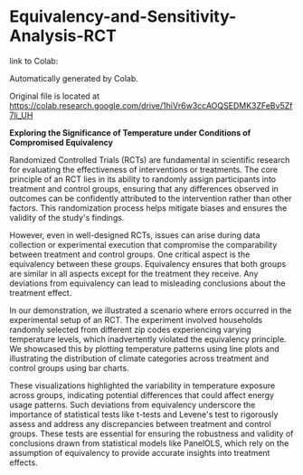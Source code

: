 # Equivalency-and-Sensitivity-Analysis-RCT

link to Colab: 

Automatically generated by Colab.

Original file is located at
    https://colab.research.google.com/drive/1hiVr6w3ccAOQSEDMK3ZFeBv5Zf7li_UH

**Exploring the Significance of Temperature under Conditions of Compromised Equivalency**

Randomized Controlled Trials (RCTs) are fundamental in scientific research for evaluating the effectiveness of interventions or treatments. The core principle of an RCT lies in its ability to randomly assign participants into treatment and control groups, ensuring that any differences observed in outcomes can be confidently attributed to the intervention rather than other factors. This randomization process helps mitigate biases and ensures the validity of the study's findings.

However, even in well-designed RCTs, issues can arise during data collection or experimental execution that compromise the comparability between treatment and control groups. One critical aspect is the equivalency between these groups. Equivalency ensures that both groups are similar in all aspects except for the treatment they receive. Any deviations from equivalency can lead to misleading conclusions about the treatment effect.

In our demonstration, we illustrated a scenario where errors occurred in the experimental setup of an RCT. The experiment involved households randomly selected from different zip codes experiencing varying temperature levels, which inadvertently violated the equivalency principle. We showcased this by plotting temperature patterns using line plots and illustrating the distribution of climate categories across treatment and control groups using bar charts.

These visualizations highlighted the variability in temperature exposure across groups, indicating potential differences that could affect energy usage patterns. Such deviations from equivalency underscore the importance of statistical tests like t-tests and Levene's test to rigorously assess and address any discrepancies between treatment and control groups. These tests are essential for ensuring the robustness and validity of conclusions drawn from statistical models like PanelOLS, which rely on the assumption of equivalency to provide accurate insights into treatment effects.
